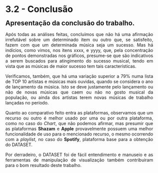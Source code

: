 <style> 
    p, table, figure, figcaption, h1, h2, h3, h4, h5, h6, .katex-display 
    {
        max-width:none;
        text-align: justify;
        margin: 15px 15px;
        text-wrap: pretty;
    }
</style>
# 3.2 - Conclusão

## Apresentação da conclusão do trabalho.

Após todas as análises feitas, concluímos que não há uma afirmação irrefutável sobre um determinado item ou outro que, se satisfeito, fazem com que um determinada música seja um sucesso. Mas há indícios, como vimos, nos itens xxxx, e yyyy, que, pela concentração de pontos demonstradas nos gráficos, presume-se que são indicativos a serem buscados para atingimento do sucesso musical, tendo em vista que as músicas de maior sucesso tem tais características.

Verificamos, também, que há uma variação superior a 79% numa lista de TOP 10 artistas e músicas mais ouvidas, quando se considera o ano de lançamento da música. Isto se deve justamente pelo lançamento ou não de novas músicas que caem ou não no gosto musical da população, ou ainda dos artistas terem novas músicas de trabalho lançadas no período.

Quanto ao comparativo feito entra as plataformas, observamos que um recurso ou outro é melhor usado por uma ou por outra plataforma, como no caso do *Chart*, que não podemos afirmar, mas presumir que as plataformas **Shazam** e **Apple** provavelmente possuem uma melhor funcionalidade de uso para o mencionado recurso, o mesmo ocorrendo com a *playlist*, no caso do **Spotify**, plataforma base para a obtenção do DATASET. 

Por derradeiro, o DATASET foi de fácil entendimento e manuseio e as ferramentas de manipulação de visualização também contribuiram para o bom resultado deste trabalho.

